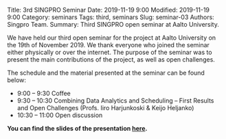 Title: 3rd SINGPRO Seminar
Date: 2019-11-19 9:00
Modified: 2019-11-19 9:00
Category: seminars
Tags: third, seminars
Slug: seminar-03
Authors: Singpro Team.
Summary: Third SINGPRO open seminar at Aalto University.

We have held our third open seminar for the project at Aalto University on the 19th of November 2019. We thank everyone who joined the seminar either physically or over the internet.
The purpose of the seminar was to present the main contributions of the project, as well as open challenges.

The schedule and the material presented at the seminar can be found below:

- 9:00 – 9:30 Coffee
- 9:30 – 10:30 Combining Data Analytics and Scheduling – First Results and Open Challenges (Profs. Iiro Harjunkoski & Keijo Heljanko)
- 10:30 – 11:00 Open discussion

**You can find the slides of the presentation [here]({attach}/downloads/2019-11-19-SINGPRO-seminar-slides.pdf).**